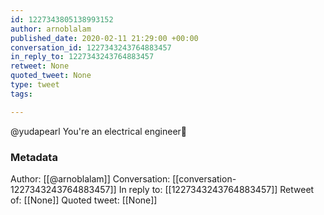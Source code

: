 ```yaml
---
id: 1227343805138993152
author: arnoblalam
published_date: 2020-02-11 21:29:00 +00:00
conversation_id: 1227343243764883457
in_reply_to: 1227343243764883457
retweet: None
quoted_tweet: None
type: tweet
tags:

---
```


@yudapearl You're an electrical engineer🤔

### Metadata

Author: [[@arnoblalam]]
Conversation: [[conversation-1227343243764883457]]
In reply to: [[1227343243764883457]]
Retweet of: [[None]]
Quoted tweet: [[None]]

